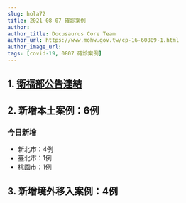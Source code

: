 ```yaml
---
slug: hola72
title: 2021-08-07 確診案例
author: 
author_title: Docusaurus Core Team
author_url: https://www.mohw.gov.tw/cp-16-60809-1.html
author_image_url: 
tags: [covid-19, 0807 確診案例]
---
```


## 1. [衛福部公告連結](https://www.cdc.gov.tw/Bulletin/Detail/rEkGqTzLoF3TtCb1mBaaSg?typeid=9)

## 2. 新增本土案例：6例

### 今日新增
* 新北市：4例
* 臺北市：1例
* 桃園市：1例

## 3. 新增境外移入案例：4例
